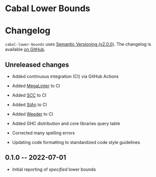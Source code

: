 Cabal Lower Bounds
====================

# Changelog

`cabal-lower-bounds` uses [Semantic Versioning (v2.0.0)][1].
The changelog is available [on GitHub][2].

[1]: https://semver.org/spec/v2.0.0.html
[2]: https://github.com/recursion-ninja/cabal-lower-bounds/blob/master/doc/Changelog.md


## Unreleased changes

  * Added continuous integration (CI) via GitHub Actions

  * Added [MegaLinter](https://megalinter.github.io) to CI

  * Added [SCC](https://github.com/boyter/scc) to CI

  * Added [StAn](https://github.com/kowainik/stan) to CI

  * Added [Weeder](https://github.com/ocharles/weeder) to CI

  * Added GHC distribution and core libraries query table

  * Corrected many spelling errors

  * Updating code formatting to standardized code style guidelines


## 0.1.0 -- 2022-07-01

  * Initial reporting of *specified* lower bounds
